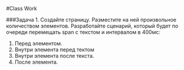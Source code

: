 #Class Work 

###Задача 1. 
Создайте страницу. Разместите на ней произвольное количеством элементов. 
Разработайте сценарий, который будет по очереди перемещать span с текстом и интервалом в 400мс:
1) Перед элементом.
2) Внутри элемента перед тектом
3) Внутри элемента после текста.
4) После элемента.





